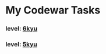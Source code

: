 # My Codewar Tasks

### level: [6kyu](https://github.com/xmelsky/codewars/tree/6kyu)
### level: [5kyu](https://github.com/xmelsky/codewars/tree/5kyu)